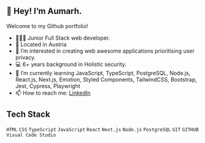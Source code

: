## 👋 Hey! I’m Aumarh.
Welcome to my Github portfolio!

- 👩🏽‍💻 Junior Full Stack web developer.
- 📍 Located in Austria
- 👀 I’m interested in creating web awesome applications prioritising user privacy.
- 💻 6+ years background in Holistic security.
- 🌱 I’m currently learning JavaScript, TypeScript, PostgreSQL, Node.js, React.js, Next.js, Emotion, Styled Components, TailwindCSS, Bootstrap, Jest, Cypress, Playwright
- 📫 How to reach me: [LinkedIn](https://www.linkedin.com/in/oma-ikwueme-02973583/)


## Tech Stack
`HTML` `CSS` `TypeScript` `JavaScript` `React` `Next.js` `Node.js` `PostgreSQL` `GIT` `GITHUB` `Visual Code Studio`

<!---
Aumarh/Aumarh is a ✨ special ✨ repository because its `README.md` (this file) appears on your GitHub profile.
You can click the Preview link to take a look at your changes.
--->
